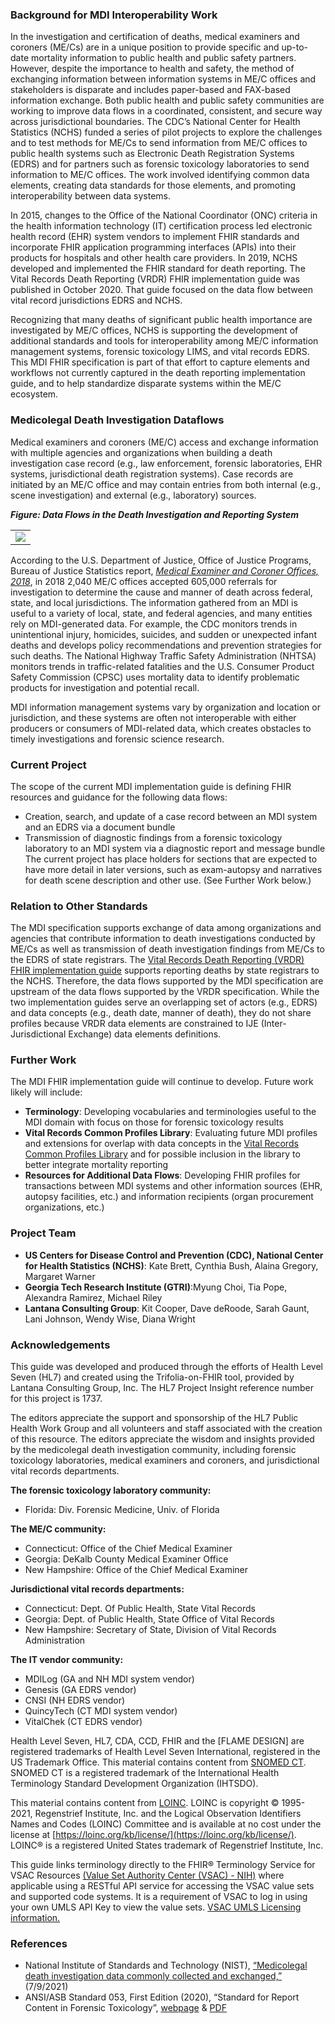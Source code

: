 ### Background for MDI Interoperability Work
In the investigation and certification of deaths, medical examiners and coroners (ME/Cs) are in a unique position to provide specific and up-to-date mortality information to public health and public safety partners. However, despite the importance to health and safety, the method of exchanging information between information systems in ME/C offices and stakeholders is disparate and includes paper-based and FAX-based information exchange. Both public health and public safety communities are working to improve data flows in a coordinated, consistent, and secure way across jurisdictional boundaries. The CDC’s National Center for Health Statistics (NCHS) funded a series of pilot projects to explore the challenges and to test methods for ME/Cs to send information from ME/C offices to public health systems such as Electronic Death Registration Systems (EDRS) and for partners such as forensic toxicology laboratories to send information to ME/C offices. The work involved identifying common data elements, creating data standards for those elements, and promoting interoperability between data systems.

In 2015, changes to the Office of the National Coordinator (ONC) criteria in the health information technology (IT) certification process led electronic health record (EHR) system vendors to implement FHIR standards and incorporate FHIR application programming interfaces (APIs) into their products for hospitals and other health care providers. In 2019, NCHS developed and implemented the FHIR standard for death reporting. The Vital Records Death Reporting (VRDR) FHIR implementation guide was published in October 2020. That guide focused on the data flow between vital record jurisdictions EDRS and NCHS.

Recognizing that many deaths of significant public health importance are investigated by ME/C offices, NCHS is supporting the development of additional standards and tools for interoperability among ME/C information management systems, forensic toxicology LIMS, and vital records EDRS. This MDI FHIR specification is part of that effort to capture elements and workflows not currently captured in the death reporting implementation guide, and to help standardize disparate systems within the ME/C ecosystem. 

### Medicolegal Death Investigation Dataflows
Medical examiners and coroners (ME/C) access and exchange information with multiple agencies and organizations when building a death investigation case record (e.g., law enforcement, forensic laboratories, EHR systems, jurisdictional death registration systems). Case records are initiated by an ME/C office and may contain entries from both internal (e.g., scene investigation) and external (e.g., laboratory) sources.

***Figure: Data Flows in the Death Investigation and Reporting System***
<table><tr><td><img src="IG-image-MDI-data-flows-500.png" /></td></tr></table>


According to the U.S. Department of Justice, Office of Justice Programs, Bureau of Justice Statistics report, [*Medical Examiner and Coroner Offices, 2018*](https://bjs.ojp.gov/content/pub/pdf/meco18.pdf), in 2018 2,040 ME/C offices accepted 605,000 referrals for investigation to determine the cause and manner of death across federal, state, and local jurisdictions. The information gathered from an MDI is useful to a variety of local, state, and federal agencies, and many entities rely on MDI-generated data. For example, the CDC monitors trends in unintentional injury, homicides, suicides, and sudden or unexpected infant deaths and develops policy recommendations and prevention strategies for such deaths. The National Highway Traffic Safety Administration (NHTSA) monitors trends in traffic-related fatalities and the U.S. Consumer Product Safety Commission (CPSC) uses mortality data to identify problematic products for investigation and potential recall.

MDI information management systems vary by organization and location or jurisdiction, and these systems are often not interoperable with either producers or consumers of MDI-related data, which creates obstacles to timely investigations and forensic science research.

### Current Project
The scope of the current MDI implementation guide is defining FHIR resources and guidance for the following data flows:
* Creation, search, and update of a case record between an MDI system and an EDRS via a document bundle
* Transmission of diagnostic findings from a forensic toxicology laboratory to an MDI system via a diagnostic report and message bundle
The current project has place holders for sections that are expected to have more detail in later versions, such as exam-autopsy and narratives for death scene description and other use. (See Further Work below.)

### Relation to Other Standards
The MDI specification supports exchange of data among organizations and agencies that contribute information to death investigations conducted by ME/Cs as well as transmission of death investigation findings from ME/Cs to the EDRS of state registrars. The [Vital Records Death Reporting (VRDR) FHIR implementation guide](http://hl7.org/fhir/us/vrdr/) supports reporting deaths by state registrars to the NCHS. Therefore, the data flows supported by the MDI specification are upstream of the data flows supported by the VRDR specification. While the two implementation guides serve an overlapping set of actors (e.g., EDRS) and data concepts (e.g., death date, manner of death), they do not share profiles because VRDR data elements are constrained to IJE (Inter-Jurisdictional Exchange) data elements definitions.

### Further Work
The MDI FHIR implementation guide will continue to develop. Future work likely will include:
* **Terminology**: Developing vocabularies and terminologies useful to the MDI domain with focus on those for forensic toxicology results 
* **Vital Records Common Profiles Library**: Evaluating future MDI profiles and extensions for overlap with data concepts in the [Vital Records Common Profiles Library](http://hl7.org/fhir/us/vr-common-library/) and for possible inclusion in the library to better integrate mortality reporting
* **Resources for Additional Data Flows**: Developing FHIR profiles for transactions between MDI systems and other information sources (EHR, autopsy facilities, etc.) and information recipients (organ procurement organizations, etc.)

### Project Team
* **US Centers for Disease Control and Prevention (CDC), National Center for Health Statistics (NCHS)**: Kate Brett, Cynthia Bush, Alaina Gregory, Margaret Warner
* **Georgia Tech Research Institute (GTRI)**:Myung Choi, Tia Pope, Alexandra Ramirez, Michael Riley 
* **Lantana Consulting Group**: Kit Cooper, Dave deRoode, Sarah Gaunt, Lani Johnson, Wendy Wise, Diana Wright

### Acknowledgements
This guide was developed and produced through the efforts of Health Level Seven (HL7) and created using the Trifolia-on-FHIR tool, provided by Lantana Consulting Group, Inc. The HL7 Project Insight reference number for this project is 1737.

The editors appreciate the support and sponsorship of the HL7 Public Health Work Group and all volunteers and staff associated with the creation of this resource. The editors appreciate the wisdom and insights provided by the medicolegal death investigation community, including forensic toxicology laboratories, medical examiners and coroners, and jurisdictional vital records departments.

**The forensic toxicology laboratory community:**
* Florida: Div. Forensic Medicine, Univ. of Florida

**The ME/C community:**
* Connecticut: Office of the Chief Medical Examiner
* Georgia: DeKalb County Medical Examiner Office
* New Hampshire: Office of the Chief Medical Examiner

**Jurisdictional vital records departments:**
* Connecticut: Dept. Of Public Health, State Vital Records 
* Georgia: Dept. of Public Health, State Office of Vital Records
* New Hampshire: Secretary of State, Division of Vital Records Administration

**The IT vendor community:**
* MDILog (GA and NH MDI system vendor)
* Genesis (GA EDRS vendor)
* CNSI (NH EDRS vendor)
* QuincyTech (CT MDI system vendor)
* VitalChek (CT EDRS vendor)

Health Level Seven, HL7, CDA, CCD, FHIR and the [FLAME DESIGN] are registered trademarks of Health Level Seven International, registered in the US Trademark Office.
This material contains content from [SNOMED CT](http://www.ihtsdo.org/snomed-ct/). SNOMED CT is a registered trademark of the International Health Terminology Standard Development Organization (IHTSDO).

This material contains content from [LOINC](http://loinc.org). LOINC is copyright © 1995-2021, Regenstrief Institute, Inc. and the Logical Observation Identifiers Names and Codes (LOINC) Committee and is available at no cost under the license at [https://loinc.org/kb/license/](https://loinc.org/kb/license/). LOINC® is a registered United States trademark of Regenstrief Institute, Inc.

This guide links terminology directly to the FHIR® Terminology Service for VSAC Resources [(Value Set Authority Center (VSAC) - NIH)](https://vsac.nlm.nih.gov/) where applicable using a RESTful API service for accessing the VSAC value sets and supported code systems. It is a requirement of VSAC to log in using your own UMLS API Key to view the value sets. [VSAC UMLS Licensing information.](https://www.nlm.nih.gov/vsac/support/usingvsac/requestumlslicense.html)

### References
* National Institute of Standards and Technology (NIST), [“Medicolegal death investigation data commonly collected and exchanged,”](https://www.nist.gov/system/files/documents/2021/07/14/MDI%20data%20commonly%20collected%20and%20exchanged_REFERENCE_07092021_0.pdf) (7/9/2021)
* ANSI/ASB Standard 053, First Edition (2020), “Standard for Report Content in Forensic Toxicology”, [webpage](https://www.aafs.org/asb-standard/standard-report-content-forensic-toxicology) & [PDF](https://www.aafs.org/sites/default/files/media/documents/053_Std_e1.pdf)